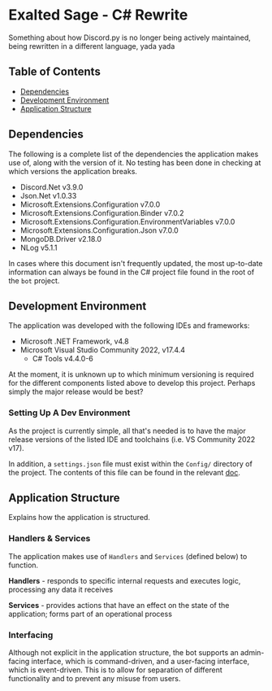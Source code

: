 # Exalted Sage - C# Rewrite

Something about how Discord.py is no longer being actively maintained, being rewritten in a different language, yada yada

## Table of Contents

- [Dependencies](#dependencies)
- [Development Environment](#development-environment)
- [Application Structure](#application-structure)

## Dependencies

The following is a complete list of the dependencies the application makes use of, along with the version of it. No testing has been done in checking at which versions the application breaks.

- Discord.Net v3.9.0
- Json.Net v1.0.33
- Microsoft.Extensions.Configuration v7.0.0
- Microsoft.Extensions.Configuration.Binder v7.0.2
- Microsoft.Extensions.Configuration.EnvironmentVariables v7.0.0
- Microsoft.Extensions.Configuration.Json v7.0.0
- MongoDB.Driver v2.18.0
- NLog v5.1.1

In cases where this document isn't frequently updated, the most up-to-date information can always be found in the C# project file found in the root of the `bot` project.

## Development Environment

The application was developed with the following IDEs and frameworks:

- Microsoft .NET Framework, v4.8
- Microsoft Visual Studio Community 2022, v17.4.4
  - C# Tools v4.4.0-6

At the moment, it is unknown up to which minimum versioning is required for the different components listed above to develop this project. Perhaps simply the major release would be best?

### Setting Up A Dev Environment

As the project is currently simple, all that's needed is to have the major release versions of the listed IDE and toolchains (i.e. VS Community 2022 v17).

In addition, a `settings.json` file must exist within the `Config/` directory of the project. The contents of this file can be found in the relevant [doc](../docs/Config.md).

## Application Structure

Explains how the application is structured.

### Handlers & Services

The application makes use of `Handlers` and `Services` (defined below) to function.

**Handlers** - responds to specific internal requests and executes logic, processing any data it receives

**Services** - provides actions that have an effect on the state of the application; forms part of an operational process

### Interfacing

Although not explicit in the application structure, the bot supports an admin-facing interface, which is command-driven, and a user-facing interface, which is event-driven. This is to allow for separation of different functionality and to prevent any misuse from users.